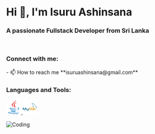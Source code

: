 <h1 align="left">Hi 👋, I'm Isuru Ashinsana</h1>
<h3 align="left">A passionate Fullstack Developer from Sri Lanka</h3>
<br>
<h3 align="left">Connect with me:</h3>
- 📫 How to reach me **isuruashinsana@gmail.com**
<p align="left">
</p>
<h3 align="left">Languages and Tools:</h3>
<p align="left"> <a href="https://www.java.com" target="_blank" rel="noreferrer"> <img src="https://raw.githubusercontent.com/devicons/devicon/master/icons/java/java-original.svg" alt="java" width="40" height="40"/> </a> <a href="https://www.mysql.com/" target="_blank" rel="noreferrer"> <img src="https://raw.githubusercontent.com/devicons/devicon/master/icons/mysql/mysql-original-wordmark.svg" alt="mysql" width="40" height="40"/> </a> </p>
<img align="center" alt="Coding" width="400" src="https://i.pinimg.com/originals/c6/75/6c/c6756ccfb156a1a27d1755c617095579.gif">

